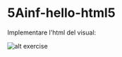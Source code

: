 # 5Ainf-hello-html5

Implementare l'html del visual: 

![alt exercise](https://raw.githubusercontent.com/wbigger/5Ainf-hello-html5/master/exercise.png)
